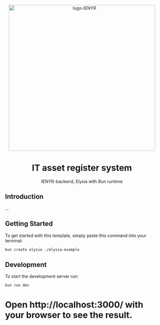 <p align=center>
 <img src=https://github.com/user-attachments/assets/57aecf00-1eaa-4131-a92c-f36d99b9b7dd alt="logo-IENYR" width=480 />
 <!--https://github.com/user-attachments/assets/25791740-1365-4715-ad82-76fff9708328-->
</p>

<div align=center>
  <h1>IT asset register system</h1>
  <p>IENYR-backend, Elysia with Bun runtime</p>
</div>


## Introduction
...


## Getting Started
To get started with this template, simply paste this command into your terminal:
```bash
bun create elysia ./elysia-example
```

## Development
To start the development server run:
```bash
bun run dev
```

Open http://localhost:3000/ with your browser to see the result.
=======
